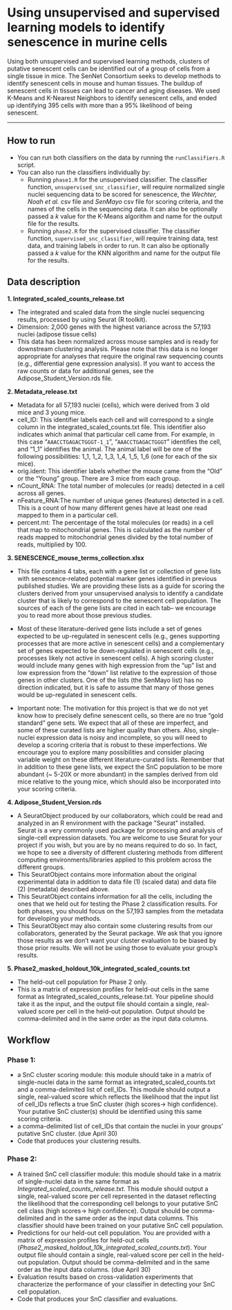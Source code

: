 # Using unsupervised and supervised learning models to identify senescence in murine cells

Using both unsupervised and supervised learning methods, clusters of putative senescent cells can be identified out of a group of cells from a single tissue in mice. The SenNet Consortium seeks to develop methods to identify senescent cells in mouse and human tissues. The buildup of senescent cells in tissues can lead to cancer and aging diseases. We used K-Means and K-Nearest Neighbors to identify senescent cells, and ended up identifying 395 cells with more than a 95% likelihood of being senescent.

---

## How to run

* You can run both classifiers on the data by running the `runClassifiers.R` script.
* You can also run the classifiers individually by:
  * Running `phase1.R` for the unsupervised classifier. The classifier function, `unsupervised_snc_classifier`, will require normalized single nuclei sequencing data to be scored for senescence, the *Wechter, Noah et al.* csv file and *SenMayo* csv file for scoring criteria, and the names of the cells in the sequencing data. It can also be optionally passed a *k* value for the K-Means algorithm and name for the output file for the results.
  * Running `phase2.R` for the supervised classifier. The classifier function, `supervised_snc_classifier`, will require training data, test data, and training labels in order to run. It can also be optionally passed a *k* value for the KNN algorithm and name for the output file for the results.

## Data description

**1. Integrated_scaled_counts_release.txt**
* The integrated and scaled data from the single nuclei sequencing results, processed by using Seurat (R toolkit).
* Dimension: 2,000 genes with the highest variance across the 57,193 nuclei (adipose tissue cells)
* This data has been normalized across mouse samples and is ready for downstream clustering analysis. Please note that this data is no longer appropriate for analyses that require the original raw sequencing counts (e.g., differential gene expression analysis). If you want to access the raw counts or data for additional genes, see the Adipose_Student_Version.rds file.

**2. Metadata_release.txt**
* Metadata for all 57,193 nuclei (cells), which were derived from 3 old mice and 3 young mice.
* cell_ID: This identifier labels each cell and will correspond to a single column in the integrated_scaled_counts.txt file. This identifier also indicates which animal that particular cell came from. For example, in this case “`AAACCTGAGACTGGGT-1_1`”, “`AAACCTGAGACTGGGT`” identifies the cell, and “1_1” identifies the animal. The animal label will be one of the following possibilities: 1_1, 1_2, 1_3, 1_4, 1_5, 1_6 (one for each of the six mice).
* orig.ident: This identifier labels whether the mouse came from the “Old” or the “Young” group. There are 3 mice from each group.
* nCount_RNA: The total number of molecules (or reads) detected in a cell across all genes.
* nFeature_RNA:The number of unique genes (features) detected in a cell. This is a count of how many different genes have at least one read mapped to them in a particular cell.
* percent.mt: The percentage of the total molecules (or reads) in a cell that map to mitochondrial genes. This is calculated as the number of reads mapped to mitochondrial genes divided by the total number of reads, multiplied by 100.

**3. SENESCENCE_mouse_terms_collection.xlsx**
* This file contains 4 tabs, each with a gene list or collection of gene lists with senescence-related potential marker genes identified in previous published studies. We are providing these lists as a guide for scoring the clusters derived from your unsupervised analysis to identify a candidate cluster that is likely to correspond to the senescent cell population. The sources of each of the gene lists are cited in each tab– we encourage you to read more about those previous studies.
* Most of these literature-derived gene lists include a set of genes expected to be up-regulated in senescent cells (e.g., genes supporting processes that are more active in senescent cells) and a complementary set of genes expected to be down-regulated in senescent cells (e.g., processes likely not active in senescent cells). A high scoring cluster would include many genes with high expression from the “up” list and low expression from the “down” list relative to the expression of those genes in other clusters. One of the lists (the SenMayo list) has no direction indicated, but it is safe to assume that many of those genes would be up-regulated in senescent cells.

* Important note: The motivation for this project is that we do not yet know how to precisely define senescent cells, so there are no true “gold standard” gene sets. We expect that all of these are imperfect, and some of these curated lists are higher quality than others. Also, single-nuclei expression data is noisy and incomplete, so you will need to develop a scoring criteria that is robust to these imperfections. We encourage you to explore many possibilities and consider placing variable weight on these different literature-curated lists. Remember that in addition to these gene lists, we expect the SnC population to be more abundant (~ 5-20X or more abundant) in the samples derived from old mice relative to the young mice, which should also be incorporated into your scoring criteria.

**4. Adipose_Student_Version.rds**
* A SeuratObject produced by our collaborators, which could be read and analyzed in an R environment with the package "Seurat" installed. Seurat is a very commonly used package for processing and analysis of single-cell expression datasets. You are welcome to use Seurat for your project if you wish, but you are by no means required to do so. In fact, we hope to see a diversity of different clustering methods from different computing environments/libraries applied to this problem across the different groups. 
* This SeuratObject contains more information about the original experimental data in addition to data file (1) (scaled data) and data file (2) (metadata) described above.
* This SeuratObject contains information for all the cells, including the ones that we held out for testing the Phase 2 classification results. For both phases, you should focus on the 57,193 samples from the metadata for developing your methods.
* This SeuratObject may also contain some clustering results from our collaborators, generated by the Seurat package. We ask that you ignore those results as we don’t want your cluster evaluation to be biased by those prior results. We will not be using those to evaluate your group’s results.

**5. Phase2_masked_holdout_10k_integrated_scaled_counts.txt**
* The held-out cell population for Phase 2 only. 
* This is a matrix of expression profiles for held-out cells in the same format as Integrated_scaled_counts_release.txt. Your pipeline should take it as the input, and the output file should contain a single, real-valued score per cell in the held-out population. Output should be comma-delimited and in the same order as the input data columns.

## Workflow

### Phase 1:
* a SnC cluster scoring module:  this module should take in a matrix of single-nuclei data in the same format as integrated_scaled_counts.txt and a comma-delimited list of cell_IDs. This module should output a single, real-valued score which reflects the likelihood that the input list of cell_IDs reflects a true SnC cluster (high scores→ high confidence). Your putative SnC cluster(s) should be identified using this same scoring criteria.
* a comma-delimited list of cell_IDs that contain the nuclei in your groups’ putative SnC cluster. (due April 30)
* Code that produces your clustering results.

### Phase 2:
* A trained SnC cell classifier module: this module should take in a matrix of single-nuclei data in the same format as *Integrated_scaled_counts_release.txt*. This module should output a single, real-valued score per cell represented in the dataset reflecting the likelihood that the corresponding cell belongs to your putative SnC cell class (high scores→ high confidence). Output should be comma-delimited and in the same order as the input data columns. This classifier should have been trained on your putative SnC cell population. 
* Predictions for our held-out cell population. You are provided with a matrix of expression profiles for held-out cells (*Phase2_masked_holdout_10k_integrated_scaled_counts.txt*). Your output file should contain a single, real-valued score per cell in the held-out population. Output should be comma-delimited and in the same order as the input data columns. (due April 30)
* Evaluation results based on cross-validation experiments that characterize the performance of your classifier in detecting your SnC cell population.
* Code that produces your SnC classifier and evaluations.
